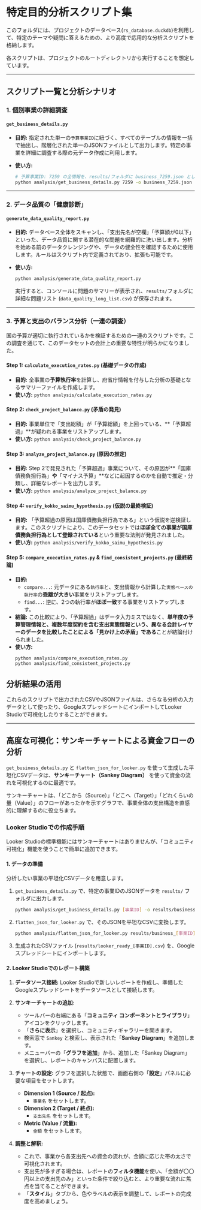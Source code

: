 # 特定目的分析スクリプト集

このフォルダには、プロジェクトのデータベース(`rs_database.duckdb`)を利用して、特定のテーマや疑問に答えるための、より高度で応用的な分析スクリプトを格納します。

各スクリプトは、プロジェクトのルートディレクトリから実行することを想定しています。

---

## スクリプト一覧と分析シナリオ

### 1. 個別事業の詳細調査

#### `get_business_details.py`

- **目的:**
  指定された単一の`予算事業ID`に紐づく、すべてのテーブルの情報を一括で抽出し、階層化された単一のJSONファイルとして出力します。特定の事業を詳細に調査する際の元データ作成に利用します。

- **使い方:**
  ```bash
  # 予算事業ID: 7259 の全情報を、results/フォルダに business_7259.json として保存
  python analysis/get_business_details.py 7259 -o business_7259.json
  ```

---

### 2. データ品質の「健康診断」

#### `generate_data_quality_report.py`

- **目的:**
  データベース全体をスキャンし、「支出先名が空欄」「予算額が0以下」といった、データ品質に関する潜在的な問題を網羅的に洗い出します。分析を始める前のデータクレンジングや、データの健全性を確認するために使用します。ルールはスクリプト内で定義されており、拡張も可能です。

- **使い方:**
  ```bash
  python analysis/generate_data_quality_report.py
  ```
  実行すると、コンソールに問題のサマリーが表示され、`results/`フォルダに詳細な問題リスト (`data_quality_long_list.csv`) が保存されます。

---

### 3. 予算と支出のバランス分析（一連の調査）

国の予算が適切に執行されているかを検証するための一連のスクリプトです。この調査を通じて、このデータセットの会計上の重要な特性が明らかになりました。

#### Step 1: `calculate_execution_rates.py` (基礎データの作成)

- **目的:** 全事業の**予算執行率**を計算し、府省庁情報を付与した分析の基礎となるサマリーファイルを作成します。
- **使い方:** `python analysis/calculate_execution_rates.py`

#### Step 2: `check_project_balance.py` (矛盾の発見)

- **目的:** 事業単位で「支出総額」が「予算総額」を上回っている、**「予算超過」**が疑われる事業をリストアップします。
- **使い方:** `python analysis/check_project_balance.py`

#### Step 3: `analyze_project_balance.py` (原因の推定)

- **目的:** Step 2で発見された「予算超過」事業について、その原因が**「国庫債務負担行為」**や**「マイナス予算」**などに起因するのかを自動で推定・分類し、詳細なレポートを出力します。
- **使い方:** `python analysis/analyze_project_balance.py`

#### Step 4: `verify_kokko_saimu_hypothesis.py` (仮説の最終検証)

- **目的:** 「予算超過の原因は国庫債務負担行為である」という仮説を逆検証します。このスクリプトにより、このデータセットでは**ほぼ全ての事業が国庫債務負担行為として登録されている**という重要な法則が発見されました。
- **使い方:** `python analysis/verify_kokko_saimu_hypothesis.py`

#### Step 5: `compare_execution_rates.py` & `find_consistent_projects.py` (最終結論)

- **目的:**
  - `compare...`: 元データにある`執行率`と、支出情報から計算した`実態ベースの執行率`の**乖離が大きい**事業をリストアップします。
  - `find...`: 逆に、2つの執行率が**ほぼ一致**する事業をリストアップします。
- **結論:** この比較により、「予算超過」はデータ入力ミスではなく、**単年度の予算管理情報と、複数年度契約を含む支出実態情報という、異なる会計レイヤーのデータを比較したことによる「見かけ上の矛盾」である**ことが結論付けられました。
- **使い方:**
  ```bash
  python analysis/compare_execution_rates.py
  python analysis/find_consistent_projects.py
  ```

## 分析結果の活用

これらのスクリプトで出力されたCSVやJSONファイルは、さらなる分析の入力データとして使ったり、GoogleスプレッドシートにインポートしてLooker Studioで可視化したりすることができます。

---

## 高度な可視化：サンキーチャートによる資金フローの分析

`get_business_details.py` と `flatten_json_for_looker.py` を使って生成した平坦化CSVデータは、**サンキーチャート（Sankey Diagram）** を使って資金の流れを可視化するのに最適です。

サンキーチャートは、「どこから（Source）」「どこへ（Target）」「どれくらいの量（Value）」のフローがあったかを示すグラフで、事業全体の支出構造を直感的に理解するのに役立ちます。

### Looker Studioでの作成手順

Looker Studioの標準機能にはサンキーチャートはありませんが、「コミュニティ可視化」機能を使うことで簡単に追加できます。

#### 1. データの準備

分析したい事業の平坦化CSVデータを用意します。

1.  `get_business_details.py` で、特定の事業IDのJSONデータを `results/` フォルダに出力します。
    ```bash
    python analysis/get_business_details.py [事業ID] -o results/business_[事業ID]_details.json
    ```
2.  `flatten_json_for_looker.py` で、そのJSONを平坦なCSVに変換します。
    ```bash
    python analysis/flatten_json_for_looker.py results/business_[事業ID]_details.json looker_ready_[事業ID].csv
    ```
3.  生成されたCSVファイル (`results/looker_ready_[事業ID].csv`) を、Googleスプレッドシートにインポートします。

#### 2. Looker Studioでのレポート構築

1.  **データソース接続:**
    Looker Studioで新しいレポートを作成し、準備したGoogleスプレッドシートをデータソースとして接続します。

2.  **サンキーチャートの追加:**
    - ツールバーの右端にある「**コミュニティ コンポーネントとライブラリ**」アイコンをクリックします。
    - 「**さらに表示**」を選択し、コミュニティギャラリーを開きます。
    - 検索窓で `Sankey` と検索し、表示された「**Sankey Diagram**」を追加します。
    - メニューバーの「**グラフを追加**」から、追加した「Sankey Diagram」を選択し、レポートのキャンバスに配置します。

3.  **チャートの設定:**
    グラフを選択した状態で、画面右側の「**設定**」パネルに必要な項目をセットします。
    - **Dimension 1 (Source / 起点):**
      - `事業名` をセットします。
    - **Dimension 2 (Target / 終点):**
      - `支出先名` をセットします。
    - **Metric (Value / 流量):**
      - `金額` をセットします。

4.  **調整と解釈:**
    - これで、事業から各支出先への資金の流れが、金額に応じた帯の太さで可視化されます。
    - 支出先が多すぎる場合は、レポートの**フィルタ機能**を使い、「金額が〇〇円以上の支出先のみ」といった条件で絞り込むと、より重要な流れに焦点を当てることができます。
    - 「**スタイル**」タブから、色やラベルの表示を調整して、レポートの完成度を高めましょう。

